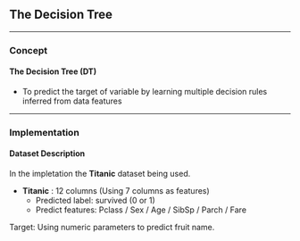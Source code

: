 ## The Decision Tree

---
### **Concept**
#### The Decision Tree (DT) 
* To predict the target of variable by learning multiple decision rules inferred from data features
---

### **Implementation**

#### **Dataset Description**
In the impletation the **Titanic** dataset being used.
- **Titanic** : 12 columns (Using 7 columns as features)
    - Predicted label: survived (0 or 1)
    - Predict features: Pclass / Sex / Age / SibSp / Parch / Fare

Target: Using numeric parameters to predict fruit name.
